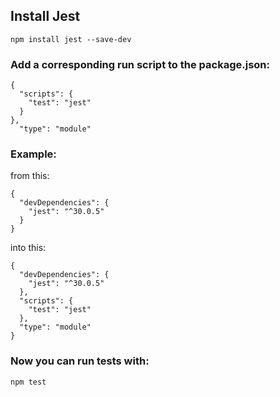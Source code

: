 ## Install Jest
```
npm install jest --save-dev
```

### Add a corresponding run script to the package.json:

```
{
  "scripts": {
    "test": "jest"
  }
},
  "type": "module"
```

### Example:

from this:

```
{
  "devDependencies": {
    "jest": "^30.0.5"
  }
}
```

into this:

```
{
  "devDependencies": {
    "jest": "^30.0.5"
  },
  "scripts": {
    "test": "jest"
  },
  "type": "module"
}
```

### Now you can run tests with:
```
npm test
```